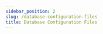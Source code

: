 ```yaml
---
sidebar_position: 2
slug: /database-configuration-files
title: Database Configuration Files
---
```

